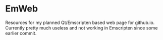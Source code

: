 # EmWeb
Resources for my planned Qt/Emscripten based web page for github.io. Currently pretty much useless and not working in Emscripten since some earlier commit.
